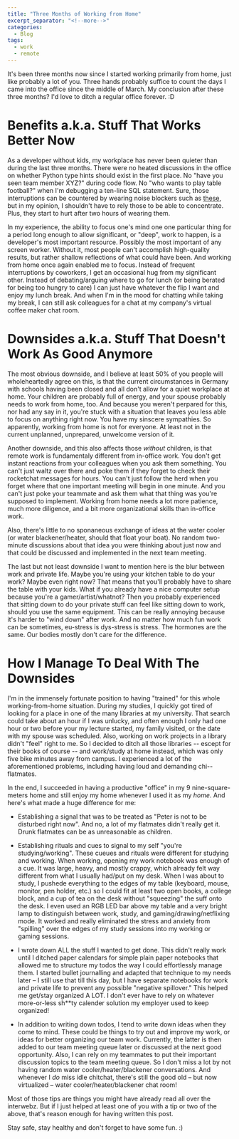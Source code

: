 ```yaml
---
title: "Three Months of Working from Home"
excerpt_separator: "<!--more-->"
categories:
  - Blog
tags:
  - work
  - remote
---
```

It's been three months now since I started working primarily from home, just like probably a lot of you. Three hands probably suffice to count the days I came into the office since the middle of March. My conclusion after these three months? I'd love to ditch a regular office forever. :D

# Benefits a.k.a. Stuff That Works Better Now

As a developer without kids, my workplace has never been quieter than during the last three months. There were no heated discussions in the office on whether Python type hints should exist in the first place. No "have you seen team member XYZ?" during code flow. No "who wants to play table football?" when I'm debugging a ten-line SQL statement. Sure, those interruptions can be countered by wearing noise blockers such as [these](https://www.amazon.de/3M-Peltor-Optime-Kapselgeh%C3%B6rschutz-schwarz-rot/dp/B000VDX18E/), but in my opinion, I shouldn't have to rely those to be able to concentrate. Plus, they start to hurt after two hours of wearing them.

In my experience, the ability to focus one's mind one one particular thing for a period long enough to allow significant, or "deep", work to happen, is a developer's most important resource. Possibly the most important of any screen worker. Without it, most people can't accomplish high-quality results, but rather shallow reflections of what could have been. And working from home once again enabled me to focus. Instead of frequent interruptions by coworkers, I get an occasional hug from my significant other. Instead of debating/arguing where to go for lunch (or being berated for being too hungry to care) I can just have whatever the flip I want and enjoy my lunch break. And when I'm in the mood for chatting while taking my break, I can still ask colleagues for a chat at my company's virtual coffee maker chat room.

# Downsides a.k.a. Stuff That Doesn't Work As Good Anymore

The most obvious downside, and I believe at least 50% of you people will wholeheartedly agree on this, is that the current circumstances in Germany with schools having been closed and all don't allow for a quiet workplace at home. Your children are probably full of energy, and your spouse probably needs to work from home, too. And because you weren't perpared for this, nor had any say in it, you're stuck with a situation that leaves you less able to focus on anything right now. You have my sinscere sympathies. So apparently, working from home is not for everyone. At least not in the current unplanned, unprepared, unwelcome version of it.

Another downside, and this also affects those _without_ children, is that remote work is fundamentaly different from in-office work. You don't get instant reactions from your colleagues when you ask them something. You can't just waltz over there and poke them if they forget to check their rocketchat messages for hours. You can't just follow the herd when you forget where that one important meeting will begin in one minute. And you can't just poke your teammate and ask them what that thing was you're supposed to implement. Working from home needs a lot more patience, much more diligence, and a bit more organizational skills than in-office work.

Also, there's little to no sponaneous exchange of ideas at the water cooler (or water blackener/heater, should that float your boat). No random two-minute discussions about that idea you were thinking about just now and that could be discussed and implemented in the next team meeting.

The last but not least downside I want to mention here is the blur between work and private life. Maybe you're using your kitchen table to do your work? Maybe even right now? That means that you'll probably have to share the table with your kids. What if you already have a nice computer setup because you're a gamer/artist/whatnot? Then you probably experienced that sitting down to do your private stuff can feel like sitting down to work, should you use the same equipment. This can be really annoying because it's harder to "wind down" after work. And no matter how much fun work can be sometimes, eu-stress is dys-stress is stress. The hormones are the same. Our bodies mostly don't care for the difference.

# How I Manage To Deal With The Downsides

I'm in the immensely fortunate position to having "trained" for this whole working-from-home situation. During my studies, I quickly got tired of looking for a place in one of the many libraries at my university. That search could take about an hour if I was unlucky, and often enough I only had one hour or two before your my lecture started, my family visited, or the date with my spouse was scheduled. Also, working on work projects in a library didn't "feel" right to me. So I decided to ditch all those libraries -- escept for their books of course -- and work/study at home instead, which was only five bike minutes away from campus. I experienced a lot of the aforementioned problems, including having loud and demanding chi-- flatmates. 

In the end, I succeeded in having a productive "office" in my 9 nine-square-meters home and still enjoy my home whenever I used it as my _home_.
And here's what made a huge difference for me:

-    Establishing a signal that was to be treated as "Peter is not to be disturbed right now". And no, a lot of my flatmates didn't really get it. Drunk flatmates can be as unreasonable as children.

-    Establishing rituals and cues to signal to my self "you're studying/working". These cueues and rituals were different for studying and working. When working, opening my work notebook was enough of a cue. It was large, heavy, and mostly crappy, which already felt way different from what I usually had/put on my desk. When I was about to study, I pushede everything to the edges of my table (keyboard, mouse, monitor, pen holder, etc.) so I could fit at least two open books, a college block, and a cup of tea on the desk without "squeezing" the suff onto the desk. I even used an RGB LED bar above my table and a very bright lamp to distinguish between work, study, and gaming/drawing/netflixing mode. It worked and really eliminated the stress and anxiety from "spilling" over the edges of my study sessions into my working or gaming sessions.

-    I wrote down ALL the stuff I wanted to get done. This didn't really work until I ditched paper calendars for simple plain paper notebooks that allowed me to structure my todos the way I could effortlessly manage them. I started bullet journalling and adapted that technique to my needs later – I still use that till this day, but I have separate notebooks for work and private life to prevent any possible "negative spillover." This helped me get/stay organized A LOT. I don't ever have to rely on whatever more-or-less sh**ty calender solution my employer used to keep organized!

-    In addition to writing down todos, I tend to write down ideas when they come to mind. These could be things to try out and improve my work, or ideas for better organizing our team work. Currently, the latter is then added to our team meeting queue later or discussed at the next good opportunity. Also, I can rely on my teammates to put their important discussion topics to the team meeting queue. So I don't miss a lot by not having random water cooler/heater/blackener conversations. And whenever I _do_ miss idle chitchat, there's still the good old – but now virtualized – water cooler/heater/blackener chat room!

Most of those tips are things you might have already read all over the interwebz. But if I just helped at least one of you with a tip or two of the above, that's reason enough for having written this post.

Stay safe, stay healthy and don't forget to have some fun. :)
